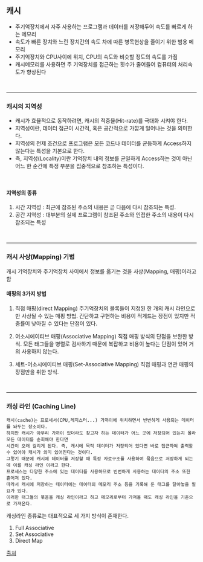 ## 캐시
* 주기억장치에서 자주 사용하는 프로그램과 데이터를 저장해두어 속도를 빠르게 하는 메모리
* 속도가 빠른 장치와 느린 장치간의 속도 차에 따른 병목현상을 줄이기 위한 범용 메모리
* 주기억장치와 CPU사이에 위치, CPU의 속도와 비슷할 정도의 속도를 가짐
* 캐시메모리를 사용하면 주 기억장치를 접근하는 횟수가 줄어들어 컴퓨터의 처리속도가 향상된다

<br>

***

### 캐시의 지역성
* 캐시가 효율적으로 동작하려면, 캐시의 적중율(Hit-rate)를 극대화 시켜야 한다.
* 지역성이란, 데이터 접근이 시간적, 혹은 공간적으로 가깝게 일어나는 것을 의미한다.
* 지역성의 전제 조건으로 프로그램은 모든 코드나 데이터를 균등하게 Access하지 않는다는 특성을 기본으로 한다.
* 즉, 지역성(Locality)이란 기억장치 내의 정보를 균일하게 Access하는 것이 아닌 어느 한 순간에 특정 부분을 집중적으로 참조하는 특성이다.

<br>

#### 지역성의 종류
1. 시간 지역성 : 최근에 참조된 주소의 내용은 곧 다음에 다시 참조되는 특성.
2. 공간 지역성 : 대부분의 실제 프로그램이 참조된 주소와 인접한 주소의 내용이 다시 참조되는 특성

<br>

***

### 캐시 사상(Mapping) 기법
캐시 기억장치와 주기억장치 사이에서 정보를 옮기는 것을 사상(Mapping, 매핑)이라고 함

#### 매핑의 3가지 방법
1. 직접 매핑(direct Mapping)
주기억장치의 블록들이 지정된 한 개의 캐시 라인으로만 사상될 수 있는 매핑 방법.
간단하고 구현하는 비용이 적게드는 장점이 있지만 적중률이 낮아질 수 있다는 단점이 있다.

2. 어소시에이티브 매핑(Associative Mapping)
직접 매핑 방식의 단점을 보완한 방식.
모든 태그들을 병렬로 검사하기 때문에 복잡하고 비용이 높다는 단점이 있어 거의 사용하지 않는다.

3. 세트-어소시에이티브 매핑(Set-Associative Mapping)
직접 매핑과 연관 매핑의 장점만을 취한 방식.

<br>

***

### 캐싱 라인 (Caching Line)
~~~
캐시(cache)는 프로세서(CPU,레지스터...) 가까이에 위치하면서 빈번하게 사용되는 데이터를 놔두는 장소이다. 
하지만 캐시가 아무리 가까이 있더라도 찾고자 하는 데이터가 어느 곳에 저장되어 있는지 몰라 모든 데이터를 순회해야 한다면 
시간이 오래 걸리게 된다. 즉, 캐시에 목적 데이터가 저장되어 있다면 바로 접근하여 출력할 수 있어야 캐시가 의미 있어진다는 것이다.
그렇기 때문에 캐시에 데이터를 저장할 때 특정 자료구조를 사용하여 묶음으로 저장하게 되는데 이를 캐싱 라인 이라고 한다. 
프로세스는 다양한 주소에 있는 데이터를 사용하므로 빈번하게 사용하는 데이터의 주소 또한 흩어져 있다. 
따라서 캐시에 저장하는 데이터에는 데이터의 메모리 주소 등을 기록해 둔 태그를 달아놓을 필요가 있다. 
이러한 태그들의 묶음을 캐싱 라인이라고 하고 메모리로부터 가져올 때도 캐싱 라인을 기준으로 가져온다. 
~~~

캐싱라인 종류로는 대표적으로 세 가지 방식이 존재한다.

1. Full Associative
2. Set Associative
3. Direct Map

[출처](https://github.com/JaeYeopHan/Interview_Question_for_Beginner/tree/master/OS#%EC%BA%90%EC%8B%9C%EC%9D%98-%EC%A7%80%EC%97%AD%EC%84%B1)